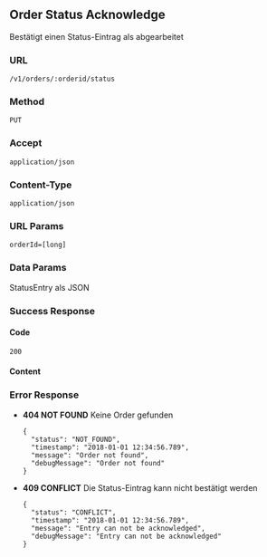 ## Order Status Acknowledge

Bestätigt einen Status-Eintrag als abgearbeitet

### URL
`/v1/orders/:orderid/status`

### Method
`PUT`

### Accept
`application/json`

### Content-Type
`application/json`

### URL Params
`orderId=[long]`

### Data Params
StatusEntry als JSON

### Success Response
#### Code
`200`

#### Content

### Error Response
* **404 NOT FOUND**
  Keine Order gefunden

      {
        "status": "NOT_FOUND",
        "timestamp": "2018-01-01 12:34:56.789",
        "message": "Order not found",
        "debugMessage": "Order not found"
      }

* **409 CONFLICT**
  Die Status-Eintrag kann nicht bestätigt werden

      {
        "status": "CONFLICT",
        "timestamp": "2018-01-01 12:34:56.789",
        "message": "Entry can not be acknowledged",
        "debugMessage": "Entry can not be acknowledged"
      }
